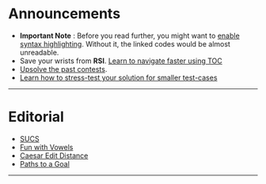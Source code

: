 
# Announcements
* **Important Note** : Before you read further, you might want to [enable syntax highlighting](../../documentation/documentation.md). Without it, the linked codes would be almost unreadable. 
* Save your wrists from **RSI**. [Learn to navigate faster using TOC](../../documentation/faster-navigation.md)
* [Upsolve the past contests](../../invitation-link/invitation-link.md).
* [Learn how to stress-test your solution for smaller test-cases](../../documentation/stress-testing.md)

----

# Editorial

* [SUCS](sucs/sucs.md)
* [Fun with Vowels](fun-with-vowels/fun-with-vowels.md)
* [Caesar Edit Distance](caesar-edit-distance/caesar-edit-distance.md)
* [Paths to a Goal](paths-to-a-goal/paths-to-a-goal.md)

----
